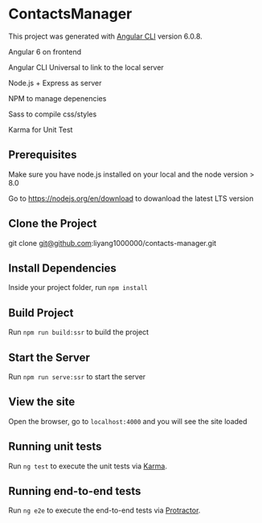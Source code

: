 # ContactsManager

This project was generated with [Angular CLI](https://github.com/angular/angular-cli) version 6.0.8.

Angular 6 on frontend

Angular CLI Universal to link to the local server

Node.js + Express as server

NPM to manage depenencies

Sass to compile css/styles

Karma for Unit Test

## Prerequisites

Make sure you have node.js installed on your local and the node version > 8.0

Go to https://nodejs.org/en/download to dowanload the latest LTS version

## Clone the Project

git clone git@github.com:liyang1000000/contacts-manager.git

## Install Dependencies

Inside your project folder, run `npm install`

## Build Project

Run `npm run build:ssr` to build the project

## Start the Server

Run `npm run serve:ssr` to start the server

## View the site

Open the browser, go to `localhost:4000` and you will see the site loaded

## Running unit tests

Run `ng test` to execute the unit tests via [Karma](https://karma-runner.github.io).

## Running end-to-end tests

Run `ng e2e` to execute the end-to-end tests via [Protractor](http://www.protractortest.org/).

